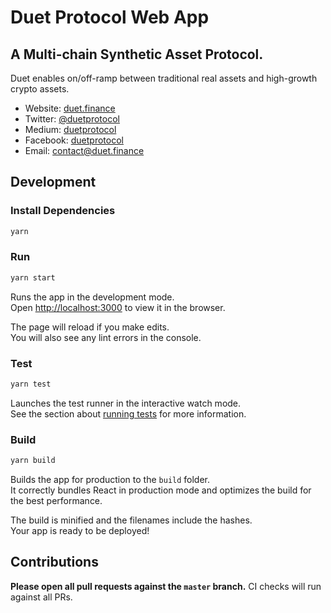 # Duet Protocol Web App

## A Multi-chain Synthetic Asset Protocol.

Duet enables on/off-ramp between traditional real assets and high-growth crypto assets.

- Website: [duet.finance](https://duet.finance/)
- Twitter: [@duetprotocol](https://twitter.com/duetprotocol)
- Medium: [duetprotocol](https://duetprotocol.medium.com)
- Facebook: [duetprotocol](www.facebook.com/duetprotocol)
- Email: [contact@duet.finance](mailto:contact@duet.finance)


## Development

### Install Dependencies

```bash
yarn
```

### Run

```bash
yarn start
```

Runs the app in the development mode.\
Open [http://localhost:3000](http://localhost:3000) to view it in the browser.

The page will reload if you make edits.\
You will also see any lint errors in the console.

### Test

```bash
yarn test
```

Launches the test runner in the interactive watch mode.\
See the section about [running tests](https://facebook.github.io/create-react-app/docs/running-tests) for more information.

### Build

```bash
yarn build
```

Builds the app for production to the `build` folder.\
It correctly bundles React in production mode and optimizes the build for the best performance.

The build is minified and the filenames include the hashes.\
Your app is ready to be deployed!

## Contributions

**Please open all pull requests against the `master` branch.** 
CI checks will run against all PRs.
